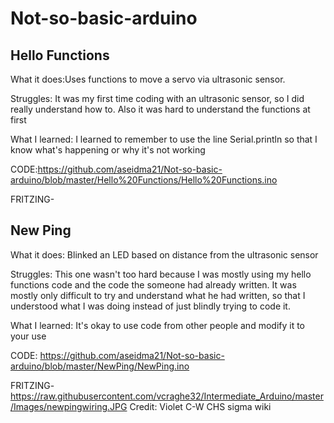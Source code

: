 # Not-so-basic-arduino

## Hello Functions

What it does:Uses functions to move a servo via ultrasonic sensor.

Struggles: It was my first time coding with an ultrasonic sensor, so I did really understand how to. Also it was hard to understand the functions at first

What I learned: I learned to remember to use the line Serial.println so that I know what's happening or why it's not working

CODE:https://github.com/aseidma21/Not-so-basic-arduino/blob/master/Hello%20Functions/Hello%20Functions.ino

FRITZING-

## New Ping

What it does: Blinked an LED based on distance from the ultrasonic sensor

Struggles: This one wasn't too hard because I was mostly using my hello functions code and the code the someone had already written. It was mostly only difficult to try and understand what he had written, so that I understood what I was doing instead of just blindly trying to code it. 

What I learned: It's okay to use code from other people and modify it to your use

CODE: https://github.com/aseidma21/Not-so-basic-arduino/blob/master/NewPing/NewPing.ino

FRITZING-
https://raw.githubusercontent.com/vcraghe32/Intermediate_Arduino/master/Images/newpingwiring.JPG
Credit: Violet C-W CHS sigma wiki
